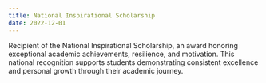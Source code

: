 ```yaml
---
title: National Inspirational Scholarship
date: 2022-12-01
---
```

Recipient of the National Inspirational Scholarship, an award honoring exceptional academic achievements, resilience, and motivation. This national recognition supports students demonstrating consistent excellence and personal growth through their academic journey.
